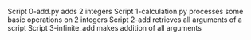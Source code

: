 Script 0-add.py adds 2 integers
Script 1-calculation.py processes some basic operations on 2 integers
Script 2-add retrieves all arguments of a script
Script 3-infinite_add makes addition of all arguments
